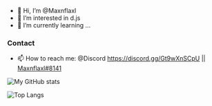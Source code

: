 - 👋 Hi, I’m @Maxnflaxl
- 👀 I’m interested in d.js 
- 🌱 I’m currently learning ...
 <!-- - 💞️ I’m looking to collaborate on ... --> 
### Contact
- 📫 How to reach me: @Discord https://discord.gg/Gt9wXnSCpU || [Maxnflaxl#8141](https://discordapp.com/users/689128445271474215)

<!---
Maxnflaxl/Maxnflaxl is a ✨ special ✨ repository because its `README.md` (this file) appears on your GitHub profile.
You can click the Preview link to take a look at your changes.
--->
![My GitHub stats](https://github-readme-stats.vercel.app/api?username=Maxnflaxl&show_icons=true&theme=radical&count_private=true)

![Top Langs](https://github-readme-stats.vercel.app/api/top-langs/?username=Maxnflaxl&theme=radical)
